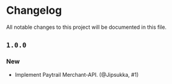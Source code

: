 # Changelog

All notable changes to this project will be documented in this file.

## `1.0.0`

### New

* Implement Paytrail Merchant-API. (@Jipsukka, #1)
